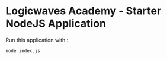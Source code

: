 # Logicwaves Academy - Starter NodeJS Application

Run this application with :

```node index.js```
